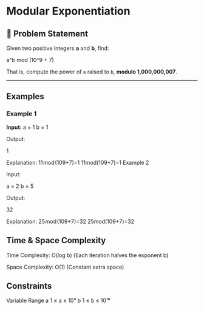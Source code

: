 # Modular Exponentiation

## 🧩 Problem Statement
Given two positive integers **a** and **b**, find:

a^b mod (10^9 + 7)

That is, compute the power of `a` raised to `b`, **modulo 1,000,000,007**.

---

## Examples

### **Example 1**
**Input:**
a = 1
b = 1

Output:

1

Explanation:
11 mod (109+7)=1
11mod(109+7)=1
Example 2

Input:

a = 2
b = 5

Output:

32

Explanation:
25 mod (109+7)=32
25mod(109+7)=32

## Time & Space Complexity

Time Complexity: O(log b)
(Each iteration halves the exponent b)

Space Complexity: O(1)
(Constant extra space)

## Constraints
Variable	Range
a	1 ≤ a ≤ 10⁵
b	1 ≤ b ≤ 10¹⁶
